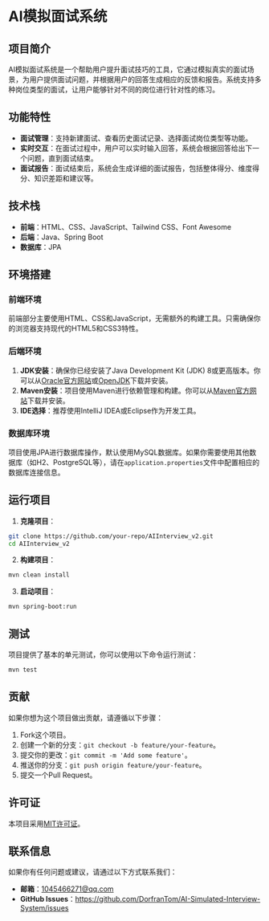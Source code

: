 # AI模拟面试系统

## 项目简介
AI模拟面试系统是一个帮助用户提升面试技巧的工具，它通过模拟真实的面试场景，为用户提供面试问题，并根据用户的回答生成相应的反馈和报告。系统支持多种岗位类型的面试，让用户能够针对不同的岗位进行针对性的练习。

## 功能特性
- **面试管理**：支持新建面试、查看历史面试记录、选择面试岗位类型等功能。
- **实时交互**：在面试过程中，用户可以实时输入回答，系统会根据回答给出下一个问题，直到面试结束。
- **面试报告**：面试结束后，系统会生成详细的面试报告，包括整体得分、维度得分、知识差距和建议等。


## 技术栈
- **前端**：HTML、CSS、JavaScript、Tailwind CSS、Font Awesome
- **后端**：Java、Spring Boot
- **数据库**：JPA

## 环境搭建

### 前端环境
前端部分主要使用HTML、CSS和JavaScript，无需额外的构建工具。只需确保你的浏览器支持现代的HTML5和CSS3特性。

### 后端环境
1. **JDK安装**：确保你已经安装了Java Development Kit (JDK) 8或更高版本。你可以从[Oracle官方网站](https://www.oracle.com/java/technologies/javase-downloads.html )或[OpenJDK](https://openjdk.java.net/ )下载并安装。
2. **Maven安装**：项目使用Maven进行依赖管理和构建。你可以从[Maven官方网站](https://maven.apache.org/download.cgi )下载并安装。
3. **IDE选择**：推荐使用IntelliJ IDEA或Eclipse作为开发工具。

### 数据库环境
项目使用JPA进行数据库操作，默认使用MySQL数据库。如果你需要使用其他数据库（如H2、PostgreSQL等），请在`application.properties`文件中配置相应的数据库连接信息。

## 运行项目
1. **克隆项目**：
```bash
git clone https://github.com/your-repo/AIInterview_v2.git 
cd AIInterview_v2
```
2. **构建项目**：
```bash
mvn clean install
```
3. **启动项目**：
```bash
mvn spring-boot:run
```

## 测试
项目提供了基本的单元测试，你可以使用以下命令运行测试：
```bash
mvn test
```

## 贡献
如果你想为这个项目做出贡献，请遵循以下步骤：
1. Fork这个项目。
2. 创建一个新的分支：`git checkout -b feature/your-feature`。
3. 提交你的更改：`git commit -m 'Add some feature'`。
4. 推送你的分支：`git push origin feature/your-feature`。
5. 提交一个Pull Request。

## 许可证
本项目采用[MIT许可证](LICENSE)。

## 联系信息
如果你有任何问题或建议，请通过以下方式联系我们：
- **邮箱**：1045466271@qq.com
- **GitHub Issues**：[https://github.com/DorfranTom/AI-Simulated-Interview-System/issues ](https://github.com/DorfranTom/AI-Simulated-Interview-System/issues )              
